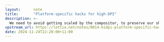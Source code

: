 ```yaml
---
layout:      note
title:       "Platform-specific hacks for high-DPI"
description: >-
  We need to avoid getting scaled by the compositor, to preserve our sharp edge.
upstream_url: https://lottia.net/notes/0014-hidpi-platform-specific-hacks.html
date: 2024-11-24T22:20:00+11:00
---
```

